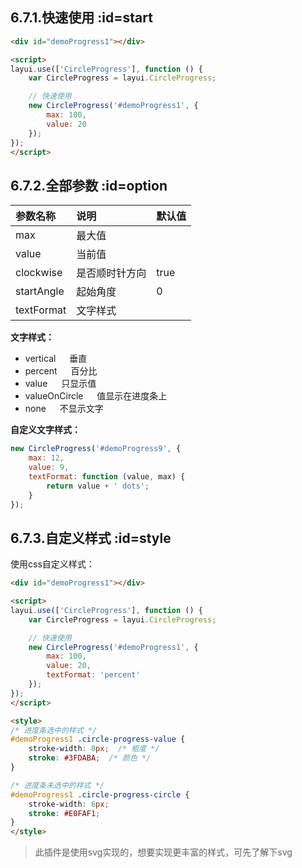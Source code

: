 ## 6.7.1.快速使用  :id=start
```html
<div id="demoProgress1"></div>

<script>
layui.use(['CircleProgress'], function () {
    var CircleProgress = layui.CircleProgress;

    // 快速使用
    new CircleProgress('#demoProgress1', {
        max: 100,
        value: 20
    });
});
</script>
```

## 6.7.2.全部参数  :id=option

参数名称 | 说明 | 默认值
:--- | :--- | :---
max | 最大值 | 
value | 当前值 | 
clockwise | 是否顺时针方向 | true
startAngle | 起始角度 | 0
textFormat | 文字样式 | 

**文字样式：**

- vertical &emsp; 垂直
- percent &emsp; 百分比
- value &emsp; 只显示值
- valueOnCircle &emsp; 值显示在进度条上
- none &emsp; 不显示文字

**自定义文字样式：**

```javascript
new CircleProgress('#demoProgress9', {
    max: 12,
    value: 9,
    textFormat: function (value, max) {
        return value + ' dots';
    }
});
```

## 6.7.3.自定义样式  :id=style
使用css自定义样式：
```html
<div id="demoProgress1"></div>

<script>
layui.use(['CircleProgress'], function () {
    var CircleProgress = layui.CircleProgress;

    // 快速使用
    new CircleProgress('#demoProgress1', {
        max: 100,
        value: 20,
        textFormat: 'percent'
    });
});
</script>

<style>
/* 进度条选中的样式 */
#demoProgress1 .circle-progress-value {
    stroke-width: 8px;  /* 粗度 */
    stroke: #3FDABA;  /* 颜色 */
}

/* 进度条未选中的样式 */
#demoProgress1 .circle-progress-circle {
    stroke-width: 6px;
    stroke: #E0FAF1;
}
</style>
```

> 此插件是使用svg实现的，想要实现更丰富的样式，可先了解下svg
